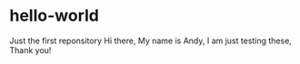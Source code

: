 # hello-world
Just the first reponsitory
Hi there,
My name is Andy, I am just testing these, Thank you!
